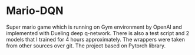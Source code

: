 # Mario-DQN
Super mario game which is running on Gym environment by OpenAI and implemented with Dueling deep q-network.
There is also a test script and 2 models that I trained for 4 hours approximately. 
The wrappers were taken from other sources over git.
The project based on Pytorch library.
